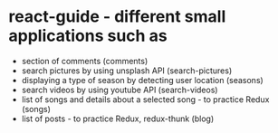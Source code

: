 # react-guide - different small applications such as

- section of comments (comments)
- search pictures by using unsplash API (search-pictures)
- displaying a type of season by detecting user location (seasons)
- search videos by using youtube API (search-videos)
- list of songs and details about a selected song - to practice Redux (songs)
- list of posts - to practice Redux, redux-thunk (blog)
